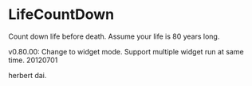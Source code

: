 LifeCountDown
=============

Count down life before death.
Assume your life is 80 years long.

v0.80.00:
Change to widget mode. 
Support multiple widget run at same time.
20120701

herbert dai.
